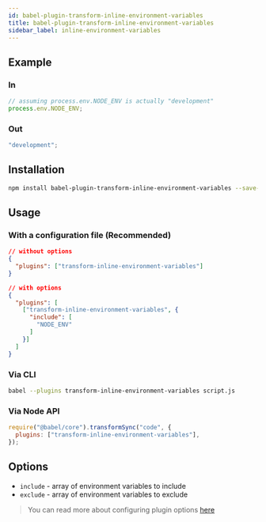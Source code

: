 ```yaml
---
id: babel-plugin-transform-inline-environment-variables
title: babel-plugin-transform-inline-environment-variables
sidebar_label: inline-environment-variables
---
```


## Example

### In

```js title="JavaScript"
// assuming process.env.NODE_ENV is actually "development"
process.env.NODE_ENV;
```

### Out

```js title="JavaScript"
"development";
```

## Installation

```sh title="Shell"
npm install babel-plugin-transform-inline-environment-variables --save-dev
```

## Usage

### With a configuration file (Recommended)

```json title="JSON"
// without options
{
  "plugins": ["transform-inline-environment-variables"]
}

// with options
{
  "plugins": [
    ["transform-inline-environment-variables", {
      "include": [
        "NODE_ENV"
      ]
    }]
  ]
}
```

### Via CLI

```sh title="Shell"
babel --plugins transform-inline-environment-variables script.js
```

### Via Node API

```js title="JavaScript"
require("@babel/core").transformSync("code", {
  plugins: ["transform-inline-environment-variables"],
});
```

## Options

- `include` - array of environment variables to include
- `exclude` - array of environment variables to exclude

> You can read more about configuring plugin options [here](https://babeljs.io/docs/en/plugins#plugin-options)
